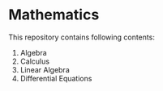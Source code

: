 # Mathematics
This repository contains following contents: 

1. Algebra
2. Calculus 
3. Linear Algebra
4. Differential Equations
